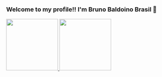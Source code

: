 ### Welcome to my profile!! I'm Bruno Baldoino Brasil 👋
<div>
  <a href="https://github.com/brunobrsl">
  <img height="140em" src="https://github-readme-stats.vercel.app/api?username=brunobrsl&show_icons=true&theme=radical&include_all_commits=true&count_private=true"/>
  <img height="140em" src="https://github-readme-stats.vercel.app/api/top-langs/?username=brunobrsl&layout=compact&langs_count=7&theme=radical"/>
</div>
